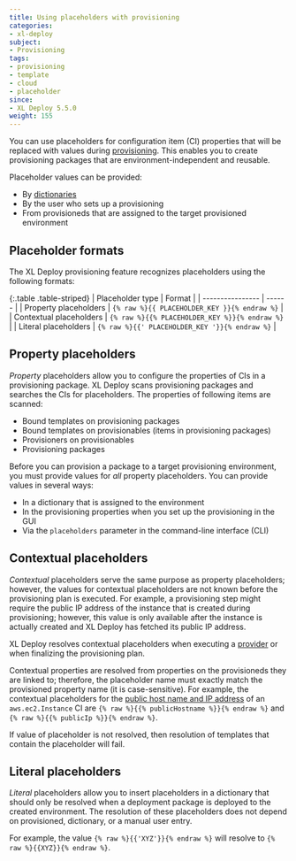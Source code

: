 ```yaml
---
title: Using placeholders with provisioning
categories:
- xl-deploy
subject:
- Provisioning
tags:
- provisioning
- template
- cloud
- placeholder
since:
- XL Deploy 5.5.0
weight: 155
---
```


You can use placeholders for configuration item (CI) properties that will be replaced with values during [provisioning](/xl-deploy/concept/provisioning-through-xl-deploy.html). This enables you to create provisioning packages that are environment-independent and reusable.

Placeholder values can be provided:

* By [dictionaries](/xl-deploy/how-to/create-a-dictionary.html)
* By the user who sets up a provisioning
* From provisioneds that are assigned to the target provisioned environment

## Placeholder formats

The XL Deploy provisioning feature recognizes placeholders using the following formats:

{:.table .table-striped}
| Placeholder type | Format |
| ---------------- | ------ |
| Property placeholders | `{% raw %}{{ PLACEHOLDER_KEY }}{% endraw %}` |
| Contextual placeholders | `{% raw %}{{% PLACEHOLDER_KEY %}}{% endraw %}` |
| Literal placeholders | `{% raw %}{{' PLACEHOLDER_KEY '}}{% endraw %}` |

## Property placeholders

_Property_ placeholders allow you to configure the properties of CIs in a provisioning package. XL Deploy scans provisioning packages and searches the CIs for placeholders. The properties of following items are scanned:

* Bound templates on provisioning packages
* Bound templates on provisionables (items in provisioning packages)
* Provisioners on provisionables
* Provisioning packages

Before you can provision a package to a target provisioning environment, you must provide values for *all* property placeholders. You can provide values in several ways:

* In a dictionary that is assigned to the environment
* In the provisioning properties when you set up the provisioning in the GUI
* Via the `placeholders` parameter in the command-line interface (CLI)

## Contextual placeholders

_Contextual_ placeholders serve the same purpose as property placeholders; however, the values for contextual placeholders are not known before the provisioning plan is executed. For example, a provisioning step might require the public IP address of the instance that is created during provisioning; however, this value is only available after the instance is actually created and XL Deploy has fetched its public IP address.

XL Deploy resolves contextual placeholders when executing a [provider](/xl-deploy/how-to/create-a-provider.html) or when finalizing the provisioning plan.

Contextual properties are resolved from properties on the provisioneds they are linked to; therefore, the placeholder name must exactly match the provisioned property name (it is case-sensitive). For example, the contextual placeholders for the [public host name and IP address](/xl-deploy-xld-aws-ec2-plugin/latest/ec2PluginManual.html) of an `aws.ec2.Instance` CI are `{% raw %}{{% publicHostname %}}{% endraw %}` and `{% raw %}{{% publicIp %}}{% endraw %}`.

If value of placeholder is not resolved, then resolution of templates that contain the placeholder will fail.

## Literal placeholders

_Literal_ placeholders allow you to insert placeholders in a dictionary that should only be resolved when a deployment package is deployed to the created environment. The resolution of these placeholders does not depend on provisioned, dictionary, or a manual user entry.

For example, the value `{% raw %}{{'XYZ'}}{% endraw %}` will resolve to `{% raw %}{{XYZ}}{% endraw %}`.
